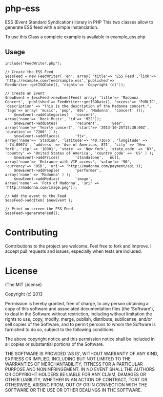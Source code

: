 php-ess
=======

ESS (Event Standard Syndication) library in PHP
This two classes allow to generate ESS feed with a simple instanciation.

To use this Class a complete example is available in example_ess.php

## Usage

 	include("FeedWriter.php");
  	
	// Create the ESS Feed
	$essFeed = new FeedWriter( 'en', array( 'title'=> 'ESS Feed','link'=> 'http://example.com/feed/sample.ess','published'=> FeedWriter::getISODate(), 'rights'=> 'Copyright (c)'));
 	
	// Create an Event 
	$newEvent = $essFeed->newEventFeed( array( 'title'=> 'Madonna Concert', 'published'=> FeedWriter::getISODate(), 'access'=> 'PUBLIC', 'description' => "This is the description of the Madonna concert.", 'tags'=> array( 'music', 'pop', '80s', 'Madonna', 'concert' )));
  		$newEvent->addCategories( 	'concert', 					array('name'=> 'Rock Music', 'id'=> 'M22'));
		$newEvent->addDates( 		'recurent', 	'year', 	array('name'=> 'Yearly concert', 'start'=> '2013-10-25T15:30:00Z', 'duration'=> '7200' ) );
		$newEvent->addPlaces( 		'fix', 						array('name'=> 'Stadium', 'latitude'=> '40.71675', 'longitude' => '-74.00674', 'address' => 'Ave of Americas, 871', 'city' => 'New York', 'zip' => '10001', 'state' => 'New York', 'state_code' => 'NY', 'country' => 'United States of America', 'country_code' => 'US' ) );
		$newEvent->addPrices(		'standalone', 	null,		array('name'=> 'Entrance with VIP access', 'value'=> '90', 'currency'=> 'USD', 'uri'=> 'http://madonna.com/payment/api'));
		$newEvent->addPeople(		'performer',				array('name' => 'Madonna' ) );
		$newEvent->addMedias(		'image', 					array('name' => 'Foto of Madonna', 'uri' => 'http://madonna.com/image.png'));					
		
	// Add the event to the Feed
	$essFeed->addItem( $newEvent );
	
	// Print on screen the ESS Feed
	$essFeed->genarateFeed();



# Contributing

Contributions to the project are welcome. Feel free to fork and improve. I accept pull requests and issues,
especially when tests are included.

# License

(The MIT License)

Copyright (c) 2013

Permission is hereby granted, free of charge, to any person obtaining
a copy of this software and associated documentation files (the
'Software'), to deal in the Software without restriction, including
without limitation the rights to use, copy, modify, merge, publish,
distribute, sublicense, and/or sell copies of the Software, and to
permit persons to whom the Software is furnished to do so, subject to
the following conditions:

The above copyright notice and this permission notice shall be
included in all copies or substantial portions of the Software.

THE SOFTWARE IS PROVIDED 'AS IS', WITHOUT WARRANTY OF ANY KIND,
EXPRESS OR IMPLIED, INCLUDING BUT NOT LIMITED TO THE WARRANTIES OF
MERCHANTABILITY, FITNESS FOR A PARTICULAR PURPOSE AND NONINFRINGEMENT.
IN NO EVENT SHALL THE AUTHORS OR COPYRIGHT HOLDERS BE LIABLE FOR ANY
CLAIM, DAMAGES OR OTHER LIABILITY, WHETHER IN AN ACTION OF CONTRACT,
TORT OR OTHERWISE, ARISING FROM, OUT OF OR IN CONNECTION WITH THE
SOFTWARE OR THE USE OR OTHER DEALINGS IN THE SOFTWARE.
